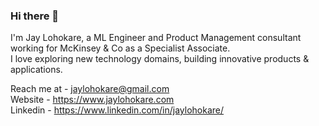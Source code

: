 ### Hi there 👋

I'm Jay Lohokare, a ML Engineer and Product Management consultant working for McKinsey & Co as a Specialist Associate.<br>
I love exploring new technology domains, building innovative products & applications. <br>

Reach me at - jaylohokare@gmail.com<br>
Website - https://www.jaylohokare.com<br>
Linkedin - https://www.linkedin.com/in/jaylohokare/<br>
